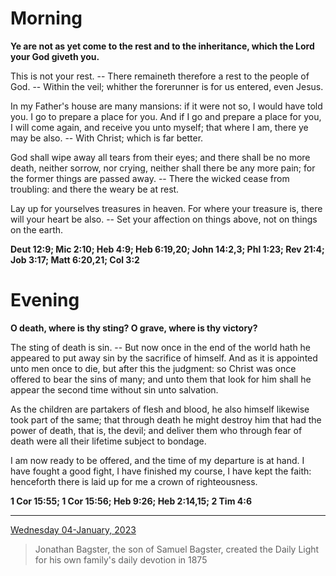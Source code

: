 # Morning

**Ye are not as yet come to the rest and to the inheritance, which the Lord your God giveth you.**
 
This is not your rest. -- There remaineth therefore a rest to the people of God. -- Within the veil; whither the forerunner is for us entered, even Jesus.
 
In my Father's house are many mansions: if it were not so, I would have told you. I go to prepare a place for you. And if I go and prepare a place for you, I will come again, and receive you unto myself; that where I am, there ye may be also. -- With Christ; which is far better.
 
God shall wipe away all tears from their eyes; and there shall be no more death, neither sorrow, nor crying, neither shall there be any more pain; for the former things are passed away. -- There the wicked cease from troubling: and there the weary be at rest.
 
Lay up for yourselves treasures in heaven. For where your treasure is, there will your heart be also. -- Set your affection on things above, not on things on the earth.  

**Deut 12:9; Mic 2:10; Heb 4:9; Heb 6:19,20; John 14:2,3; Phl 1:23; Rev 21:4; Job 3:17; Matt 6:20,21; Col 3:2**

# Evening

**O  death, where is thy sting? O grave, where is thy victory?**
 
The sting of death is sin. -- But now once in the end of the world hath he appeared to put away sin by the sacrifice of himself. And as it is appointed unto men once to die, but after this the judgment: so Christ was once offered to bear the sins of many; and unto them that look for him shall he appear the second time without sin unto salvation.
 
As the children are partakers of flesh and blood, he also himself likewise took part of the same; that through death he might destroy him that had the power of death, that is, the devil; and deliver them who through fear of death were all their lifetime subject to bondage.
 
I am now ready to be offered, and the time of my departure is at hand. I have fought a good fight, I have finished my course, I have kept the faith: henceforth there is laid up for me a crown of righteousness.  

**1 Cor 15:55; 1 Cor 15:56; Heb 9:26; Heb 2:14,15; 2 Tim 4:6**

---

[Wednesday 04-January, 2023](https://t.me/s/daily_light)

> Jonathan Bagster, the son of Samuel Bagster, created the Daily Light for his own family's daily devotion in 1875

